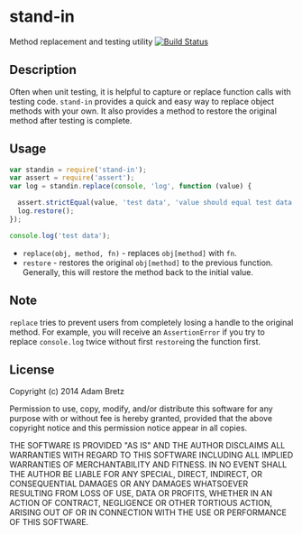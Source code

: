 # stand-in
Method replacement and testing utility
[![Build Status](https://travis-ci.org/arb/stand-in.svg?branch=master)](https://travis-ci.org/arb/stand-in)

## Description

Often when unit testing, it is helpful to capture or replace function calls with testing code. `stand-in` provides a quick and easy way to replace object methods with your own. It also provides a method to restore the original method after testing is complete.

## Usage

```javascript
var standin = require('stand-in');
var assert = require('assert');
var log = standin.replace(console, 'log', function (value) {

  assert.strictEqual(value, 'test data', 'value should equal test data');
  log.restore();
});

console.log('test data');
```

- `replace(obj, method, fn)` - replaces `obj[method]` with `fn`.
- `restore` - restores the original `obj[method]` to the previous function. Generally, this will restore the method back to the initial value.

## Note

`replace` tries to prevent users from completely losing a handle to the original method. For example, you will receive an `AssertionError` if you try to replace `console.log` twice without first `restore`ing the function first.

## License

Copyright (c) 2014 Adam Bretz

Permission to use, copy, modify, and/or distribute this software for any purpose with or without fee is hereby granted, provided that the above copyright notice and this permission notice appear in all copies.

THE SOFTWARE IS PROVIDED "AS IS" AND THE AUTHOR DISCLAIMS ALL WARRANTIES WITH REGARD TO THIS SOFTWARE INCLUDING ALL IMPLIED WARRANTIES OF MERCHANTABILITY AND FITNESS. IN NO EVENT SHALL THE AUTHOR BE LIABLE FOR ANY SPECIAL, DIRECT, INDIRECT, OR CONSEQUENTIAL DAMAGES OR ANY DAMAGES WHATSOEVER RESULTING FROM LOSS OF USE, DATA OR PROFITS, WHETHER IN AN ACTION OF CONTRACT, NEGLIGENCE OR OTHER TORTIOUS ACTION, ARISING OUT OF OR IN CONNECTION WITH THE USE OR PERFORMANCE OF THIS SOFTWARE.
